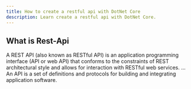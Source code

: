 ```yaml
---
title: How to create a restful api with DotNet Core
description: Learn create a restful api with DotNet Core.
---
```


## What is Rest-Api
A REST API (also known as RESTful API) is an application programming interface (API or web API) that conforms to the constraints of REST architectural style and allows for interaction with RESTful web services. ... An API is a set of definitions and protocols for building and integrating application software.

